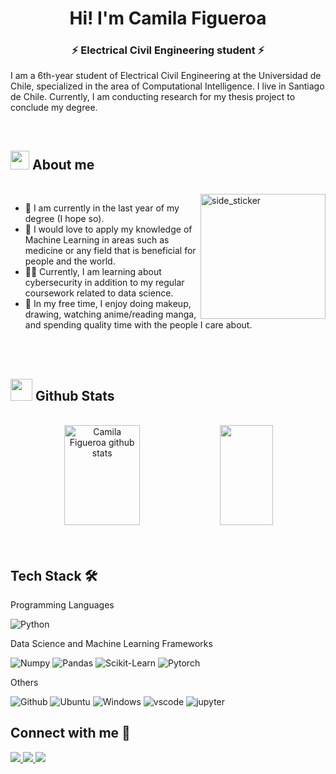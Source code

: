 <h1 align="center">Hi! I'm Camila Figueroa </h1>
<h3 align="center">⚡ Electrical Civil Engineering student ⚡</h3>

I am a 6th-year student of Electrical Civil Engineering at the Universidad de Chile, specialized in the area of Computational Intelligence. I live in Santiago de Chile. Currently, I am conducting research for my thesis project to conclude my degree.

</div>

<br>

## <img src="https://media3.giphy.com/media/Ke2X2JvXLIrIycWppL/giphy.gif?cid=6c09b952xpq9apvqg42lg3sc6lg19dl559g2m69w0r2nq1h7&ep=v1_internal_gif_by_id&rid=giphy.gif&ct=s" width="30"><b> About me</b>


<br>

<img align="right" width=200px height=200px alt="side_sticker" src="https://media.giphy.com/media/TEnXkcsHrP4YedChhA/giphy.gif" />

- 🏫 I am currently in the last year of my degree (I hope so).
- 🌱 I would love to apply my knowledge of Machine Learning in areas such as medicine or any field that is beneficial for people and the world.
- 🕵️‍♀️ Currently, I am learning about cybersecurity in addition to my regular coursework related to data science.
- 💖 In my free time, I enjoy doing makeup, drawing, watching anime/reading manga, and spending quality time with the people I care about.

<br>
<br>

## <img src="https://media.giphy.com/media/iY8CRBdQXODJSCERIr/giphy.gif" width="35"><b> Github Stats </b>
<br>

<div align="center">  
  <img width="49%" height="160px" src="https://github-readme-stats.vercel.app/api?username=bluemili&show_icons=true&count_private=true&hide_border=true&title_color=9932CC&icon_color=9932CC&text_color=c9d1d9&bg_color=0d1117" alt="Camila Figueroa github stats" /> 
  <img width="41%" height="160px" src="https://github-readme-stats.vercel.app/api/top-langs/?username=bluemili&layout=compact&hide_border=true&title_color=9932CC&text_color=EE82EE&bg_color=0d1117" />
</div>
<div>
	
</a>
</div>

<br>
<br>

## Tech Stack 🛠️

Programming Languages

![Python](https://img.shields.io/badge/Python-FFD43B?style=flat-square&logo=python&logoColor=blue)

Data Science and Machine Learning Frameworks

![Numpy](https://img.shields.io/badge/Numpy-777BB4?style=flat-square&logo=numpy&logoColor=white])
![Pandas](https://img.shields.io/badge/Pandas-2C2D72?style=flat-square&logo=pandas&logoColor=white])
![Scikit-Learn](https://img.shields.io/badge/scikit_learn-F7931E?style=flat-square&logo=scikit-learn&logoColor=white])
![Pytorch](https://img.shields.io/badge/PyTorch-EE4C2C?style=flat-square&logo=pytorch&logoColor=white])

Others

![Github](https://img.shields.io/badge/GitHub-100000?style=flat-square&logo=github&logoColor=white)
![Ubuntu](https://img.shields.io/badge/Ubuntu-E95420?style=flat-square&logo=ubuntu&logoColor=white)
![Windows](https://img.shields.io/badge/Windows-0078D6?style=flat-square&logo=windows&logoColor=white)
![vscode](https://img.shields.io/badge/VSCode-0078D4?style=flat-square&logo=visual%20studio%20code&logoColor=white)
![jupyter](https://img.shields.io/badge/Jupyter-F37626.svg?&style=flat-square&logo=Jupyter&logoColor=white)


## Connect with me 🐸
<a href="https://www.linkedin.com/in/camila-figueroa-056865226/">
    <img src="https://img.shields.io/badge/LinkedIn-0077B5?style=for-the-badge&logo=linkedin&logoColor=white"/>
</a>
<a href="mailto:camifig17@gmail.com">
    <img src="https://img.shields.io/badge/Gmail-D14836?style=for-the-badge&logo=gmail&logoColor=white"/>
</a>
<a href="CamilaFigueroaCV.pdf">
    <img src="https://img.shields.io/badge/Resume-Blue?style=for-the-badge&logoColor=white"/>
</a>
